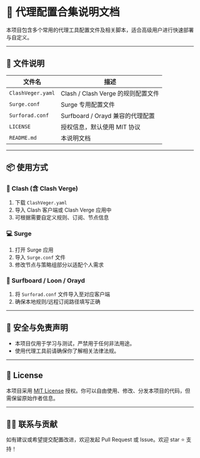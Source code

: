 # 🧭 代理配置合集说明文档

本项目包含多个常用的代理工具配置文件及相关脚本，适合高级用户进行快速部署与自定义。

---

## 📁 文件说明

| 文件名              | 描述                                      |
|---------------------|-------------------------------------------|
| `ClashVeger.yaml`   | Clash / Clash Verge 的规则配置文件        |
| `Surge.conf`        | Surge 专用配置文件                        |
| `Surforad.conf`     | Surfboard / Orayd 兼容的代理配置          |
| `LICENSE`           | 授权信息，默认使用 MIT 协议               |
| `README.md`         | 本说明文档                                |

---

## 📦 使用方式

### 🥷 Clash (含 Clash Verge)

1. 下载 `ClashVeger.yaml`
2. 导入 Clash 客户端或 Clash Verge 应用中
3. 可根据需要自定义规则、订阅、节点信息

### 💻 Surge

1. 打开 Surge 应用
2. 导入 `Surge.conf` 文件
3. 修改节点与策略组部分以适配个人需求

### 📱 Surfboard / Loon / Orayd

1. 将 `Surforad.conf` 文件导入至对应客户端
2. 确保本地规则/远程订阅路径填写正确

---

## 🔐 安全与免责声明

- 本项目仅用于学习与测试，严禁用于任何非法用途。
- 使用代理工具前请确保你了解相关法律法规。

---

## 📜 License

本项目采用 [MIT License](./LICENSE) 授权。你可以自由使用、修改、分发本项目的代码，但需保留原始作者信息。

---

## 🙋‍♂️ 联系与贡献

如有建议或希望提交配置改进，欢迎发起 Pull Request 或 Issue。欢迎 star ⭐️ 支持！

